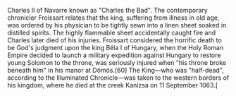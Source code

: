 Charles II of Navarre known as "Charles the Bad". The contemporary chronicler Froissart relates that the king, suffering from illness in old age, was ordered by his physician to be tightly sewn into a linen sheet soaked in distilled spirits. The highly flammable sheet accidentally caught fire and Charles later died of his injuries. Froissart considered the horrific death to be God's judgment upon the king
Béla I of Hungary, when the Holy Roman Empire decided to launch a military expedition against Hungary to restore young Solomon to the throne, was seriously injured when "his throne broke beneath him" in his manor at Dömös.[60] The King—who was "half-dead", according to the Illuminated Chronicle—was taken to the western borders of his kingdom, where he died at the creek Kanizsa on 11 September 1063.[